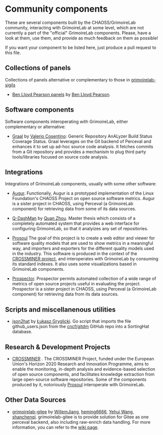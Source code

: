 # Community components

These are several components built by the CHAOSS/GrimoireLab community,
interacting with GrimoireLab at some level,
which are not currently a part of the "official" GrimoireLab components.
Please, have a look at them, use them, and provide as much feedback on them as possible!

If you want your component to be listed here, just produce a pull request to this file.

## Collections of panels

Collections of panels alternative or complementary to those in
[grimoirelab-sigils](http://github.com/chaoss/grimoirelab-sigils)

* [Ben Lloyd Pearson panels](https://github.com/BenLloydPearson/grimoirelab-dashboards)
by [Ben Lloyd Pearson](https://github.com/BenLloydPearson).

## Software components

Software components interoperating with GrimoireLab, either complementary
or alternative:

* [Graal](https://github.com/valeriocos/graal) by [Valerio Cosentino](https://valeriocos.github.io/):
Generic Repository AnALyzer Build Status Coverage Status.
Graal leverages on the Git backend of Perceval and enhances it to set up ad-hoc source code analysis. 
It fetches commits from a Git repository and provides a mechanism to plug third party tools/libraries 
focused on source code analysis.

## Integrations

Integrations of GrimoireLab components, usually with some other software:

* [Augur](https://github.com/OSSHealth/augur).
Functionally, Augur is a prototyped implementation of the 
Linux Foundation's CHAOSS Project on open source software metrics.
Augur is a sister project in CHAOSS, using Perceval (a GrimoireLab component) 
for retrieving data from some of its data sources.

* [Q-DashMan](https://github.com/zhquan/TFM/)
by [Quan Zhou](https://github.com/zhquan).
Master thesis which consists of a completely automated system that provides
a web interface for configuring GrimoireLab, so that it analyizes any set of
repositories.

* [Prosoul](https://github.com/Bitergia/prosoul)
The goal of this project is to create a web editor and viewer for software quality models that are used to show metrics in a meaningful way, and importers and exporters for the different quality models used in the industry.
This software is produced in the context of the [CROSSMINER project](https://github.com/crossminer),
and interoperates with GrimoireLab by consuming its standard indexes.
It also uses some visualizations based in GrimoireLab components. 

* [Prospector](https://github.com/chaoss/prospector).
Prospector permits automated collection of a wide range of metrics of open source projects 
useful in evaluating the project.
Prospector is a sister project in CHAOSS, using Perceval (a GrimoireLab component) 
for retrieving data from its data sources.

## Scripts and miscellanenous utilities

* [json2hat](https://github.com/lukaszgryglicki/bitergia_deployment/blob/master/cmd/json2hat/json2hat.go) by [Łukasz Gryglicki](https://github.com/lukaszgryglicki). Go script that imports the file github_users.json from the [cncf/gitdm](https://github.com/cncf/gitdm) GitHub repo into a SortingHat database.

## Research & Development Projects

* [CROSSMINER](https://github.com/crossminer) .
The CROSSMINER Project, funded under the European Union's Horizon 2020 Research and Innovation Programme,
aims to enable the monitoring, in-depth analysis and evidence-based selection of open source components, and facilitates knowledge extraction from large open-source software repositories.
Some of the components produced by it, notoriously [Prosoul](https://github.com/Bitergia/prosoul)
interoperate with GrimoireLab.

## Other Data Sources

* [grimoirelab-gitee](https://github.com/grimoirelab-gitee) 
by [WillemJiang](https://github.com/WillemJiang), [heming6666](https://github.com/heming6666),
[Yehui Wang](https://github.com/eyehwan), [shanchenqi](https://github.com/shanchenqi). grimoirelab-gitee is to provide solution for Gitee as one perceval backend, also including raw-enrich data handling. For more information, you can refer to the [wiki page](https://github.com/grimoirelab-gitee/grimoirelab/wiki/How-to-run-grimoirelab-gitee%3F).